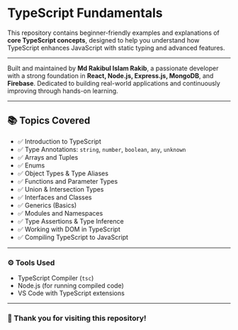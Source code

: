 # TypeScript Fundamentals

This repository contains beginner-friendly examples and explanations of **core TypeScript concepts**, designed to help you understand how TypeScript enhances JavaScript with static typing and advanced features.

---

Built and maintained by **Md Rakibul Islam Rakib**, a passionate developer with a strong foundation in **React, Node.js, Express.js, MongoDB**, and **Firebase**. Dedicated to building real-world applications and continuously improving through hands-on learning.

---

## 📚 Topics Covered

- ✅ Introduction to TypeScript
- ✅ Type Annotations: `string`, `number`, `boolean`, `any`, `unknown`
- ✅ Arrays and Tuples
- ✅ Enums
- ✅ Object Types & Type Aliases
- ✅ Functions and Parameter Types
- ✅ Union & Intersection Types
- ✅ Interfaces and Classes
- ✅ Generics (Basics)
- ✅ Modules and Namespaces
- ✅ Type Assertions & Type Inference
- ✅ Working with DOM in TypeScript
- ✅ Compiling TypeScript to JavaScript

---

### ⚙️ Tools Used

- TypeScript Compiler (`tsc`)
- Node.js (for running compiled code)
- VS Code with TypeScript extensions

---

### 🙌 Thank you for visiting this repository!
